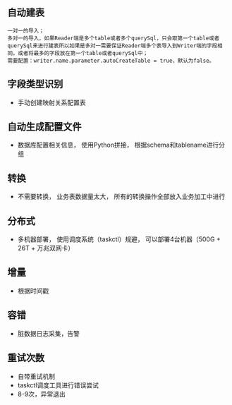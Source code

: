 ## 自动建表

```
一对一的导入；
多对一的导入，如果Reader端是多个table或者多个querySql，只会取第一个table或者querySql来进行建表所以如果是多对一需要保证Reader端多个表导入到Writer端的字段相同，或者将最多的字段放在第一个table或者querySql中；
需要配置：writer.name.parameter.autoCreateTable = true，默认为false。
```

## 字段类型识别

- 手动创建映射关系配置表

## 自动生成配置文件

- 数据库配置相关信息， 使用Python拼接， 根据schema和tablename进行分组

## 转换

- 不需要转换， 业务表数据量太大， 所有的转换操作全部放入业务加工中进行

## 分布式

- 多机器部署， 使用调度系统（taskctl）规避， 可以部署4台机器（500G + 26T + 万兆双网卡）

## 增量

- 根据时间戳

## 容错

- 脏数据日志采集，告警

## 重试次数

- 自带重试机制
- taskctl调度工具进行错误尝试
- 8-9次，异常退出